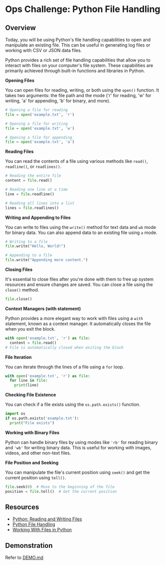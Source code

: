 # Ops Challenge: Python File Handling

## Overview

Today, you will be using Python's file handling capabilities to open and manipulate an existing file. This can be useful in generating log files or working with CSV or JSON data files.

Python provides a rich set of file handling capabilities that allow you to interact with files on your computer's file system. These capabilities are primarily achieved through built-in functions and libraries in Python.

**Opening Files**

  You can open files for reading, writing, or both using the `open()` function. It takes two arguments: the file path and the mode ('r' for reading, 'w' for writing, 'a' for appending, 'b' for binary, and more).

  ```python
  # Opening a file for reading
  file = open('example.txt', 'r')

  # Opening a file for writing
  file = open('example.txt', 'w')

  # Opening a file for appending
  file = open('example.txt', 'a')
  ```

**Reading Files**

  You can read the contents of a file using various methods like `read()`, `readline()`, or `readlines()`.

  ```python
  # Reading the entire file
  content = file.read()

  # Reading one line at a time
  line = file.readline()

  # Reading all lines into a list
  lines = file.readlines()
  ```

**Writing and Appending to Files**

  You can write to files using the `write()` method for text data and `wb` mode for binary data. You can also append data to an existing file using `a` mode.

  ```python
  # Writing to a file
  file.write("Hello, World!")

  # Appending to a file
  file.write("Appending more content.")
  ```

**Closing Files**

  It's essential to close files after you're done with them to free up system resources and ensure changes are saved. You can close a file using the `close()` method.

  ```python
  file.close()
  ```

**Context Managers (with statement)**

  Python provides a more elegant way to work with files using a `with` statement, known as a context manager. It automatically closes the file when you exit the block.

  ```python
  with open('example.txt', 'r') as file:
    content = file.read()
  # File is automatically closed when exiting the block
  ```

**File Iteration**

  You can iterate through the lines of a file using a `for` loop.

  ```python
  with open('example.txt', 'r') as file:
    for line in file:
      print(line)
  ```

**Checking File Existence**

  You can check if a file exists using the `os.path.exists()` function.

  ```python
  import os
  if os.path.exists('example.txt'):
    print("File exists")
  ```

**Working with Binary Files**

  Python can handle binary files by using modes like `'rb'` for reading binary and `'wb'` for writing binary data. This is useful for working with images, videos, and other non-text files.

**File Position and Seeking**

  You can manipulate the file's current position using `seek()` and get the current position using `tell()`.

  ```python
  file.seek(0)  # Move to the beginning of the file
  position = file.tell()  # Get the current position
  ```

## Resources

- [Python: Reading and Writing Files](https://docs.python.org/3/tutorial/inputoutput.html#reading-and-writing-files)
- [Python File Handling](https://www.askpython.com/python/python-file-handling)
- [Working With Files in Python](https://realpython.com/working-with-files-in-python/)

## Demonstration

Refer to [DEMO.md](DEMO.md)
